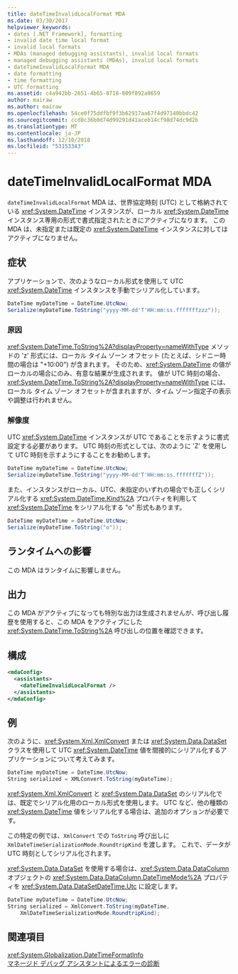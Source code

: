 ```yaml
---
title: dateTimeInvalidLocalFormat MDA
ms.date: 03/30/2017
helpviewer_keywords:
- dates [.NET Framework], formatting
- invalid date time local format
- invalid local formats
- MDAs (managed debugging assistants), invalid local formats
- managed debugging assistants (MDAs), invalid local formats
- dateTimeInvalidLocalFormat MDA
- date formatting
- time formatting
- UTC formatting
ms.assetid: c4a942bb-2651-4b65-8718-809f892a0659
author: mairaw
ms.author: mairaw
ms.openlocfilehash: 54ce0f75ddfbf9f3b62917aa67f4d97140bbdc42
ms.sourcegitcommit: ccd8c36b0d74d99291d41aceb14cf98d74dc9d2b
ms.translationtype: MT
ms.contentlocale: ja-JP
ms.lasthandoff: 12/10/2018
ms.locfileid: "53153343"
---
```

# <a name="datetimeinvalidlocalformat-mda"></a>dateTimeInvalidLocalFormat MDA
`dateTimeInvalidLocalFormat` MDA は、世界協定時刻 (UTC) として格納されている <xref:System.DateTime> インスタンスが、ローカル <xref:System.DateTime> インスタンス専用の形式で書式指定されたときにアクティブになります。 この MDA は、未指定または既定の <xref:System.DateTime> インスタンスに対してはアクティブになりません。  
  
## <a name="symptom"></a>症状  
 アプリケーションで、次のようなローカル形式を使用して UTC <xref:System.DateTime> インスタンスを手動でシリアル化しています。  
  
```csharp
DateTime myDateTime = DateTime.UtcNow;  
Serialize(myDateTime.ToString("yyyy-MM-dd'T'HH:mm:ss.fffffffzzz"));  
```  
  
### <a name="cause"></a>原因  
 <xref:System.DateTime.ToString%2A?displayProperty=nameWithType> メソッドの 'z' 形式には、ローカル タイム ゾーン オフセット (たとえば、シドニー時間の場合は "+10:00") が含まれます。 そのため、<xref:System.DateTime> の値がローカルの場合にのみ、有意な結果が生成されます。 値が UTC 時刻の場合、<xref:System.DateTime.ToString%2A?displayProperty=nameWithType> には、ローカル タイム ゾーン オフセットが含まれますが、タイム ゾーン指定子の表示や調整は行われません。  
  
### <a name="resolution"></a>解像度  
 UTC <xref:System.DateTime> インスタンスが UTC であることを示すように書式設定する必要があります。 UTC 時刻の形式としては、次のように 'Z' を使用して UTC 時刻を示すようにすることをお勧めします。  
  
```csharp
DateTime myDateTime = DateTime.UtcNow;  
Serialize(myDateTime.ToString("yyyy-MM-dd'T'HH:mm:ss.fffffffZ"));  
```  
  
 また、インスタンスがローカル、UTC、未指定のいずれの場合でも正しくシリアル化する <xref:System.DateTime.Kind%2A> プロパティを利用して <xref:System.DateTime> をシリアル化する "o" 形式もあります。  
  
```csharp
DateTime myDateTime = DateTime.UtcNow;  
Serialize(myDateTime.ToString("o"));  
```  
  
## <a name="effect-on-the-runtime"></a>ランタイムへの影響  
 この MDA はランタイムに影響しません。  
  
## <a name="output"></a>出力  
 この MDA がアクティブになっても特別な出力は生成されませんが、呼び出し履歴を使用すると、この MDA をアクティブにした <xref:System.DateTime.ToString%2A> 呼び出しの位置を確認できます。  
  
## <a name="configuration"></a>構成  
  
```xml  
<mdaConfig>  
  <assistants>  
    <dateTimeInvalidLocalFormat />  
  </assistants>  
</mdaConfig>  
```  
  
## <a name="example"></a>例  
 次のように、<xref:System.Xml.XmlConvert> または <xref:System.Data.DataSet> クラスを使用して UTC <xref:System.DateTime> 値を間接的にシリアル化するアプリケーションについて考えてみます。  
  
```csharp
DateTime myDateTime = DateTime.UtcNow;  
String serialized = XMLConvert.ToString(myDateTime);  
```  
  
 <xref:System.Xml.XmlConvert> と <xref:System.Data.DataSet> のシリアル化では、既定でシリアル化用のローカル形式を使用します。 UTC など、他の種類の <xref:System.DateTime> 値をシリアル化する場合は、追加のオプションが必要です。  
  
 この特定の例では、`XmlConvert` での `ToString` 呼び出しに `XmlDateTimeSerializationMode.RoundtripKind` を渡します。 これで、データが UTC 時刻としてシリアル化されます。  
  
 <xref:System.Data.DataSet> を使用する場合は、<xref:System.Data.DataColumn> オブジェクトの <xref:System.Data.DataColumn.DateTimeMode%2A> プロパティを <xref:System.Data.DataSetDateTime.Utc> に設定します。  
  
```csharp
DateTime myDateTime = DateTime.UtcNow;  
String serialized = XmlConvert.ToString(myDateTime,   
    XmlDateTimeSerializationMode.RoundtripKind);  
```  
  
## <a name="see-also"></a>関連項目  
 <xref:System.Globalization.DateTimeFormatInfo>  
 [マネージド デバッグ アシスタントによるエラーの診断](../../../docs/framework/debug-trace-profile/diagnosing-errors-with-managed-debugging-assistants.md)
